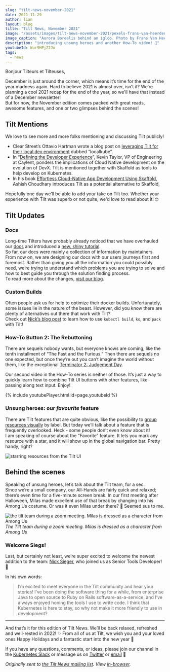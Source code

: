 ```yaml
---
slug: "tilt-news-november-2021"
date: 2021-11-29
author: lian
layout: blog
title: "Tilt News, November 2021"
image: "/assets/images/tilt-news-november-2021/pexels-frans-van-heerden-624015.jpg"
image_caption: "Aurora Borealis behind an igloo. Photo by Frans Van Heerden from <a href='https://www.pexels.com/photo/aurora-borealis-624015/'>Pexels</a>"
description: "introducing unsung heroes and another How-To video! 🎉"
youtubeId: Wur9HPjZ2Jo
tags:
  - news
---
```

Bonjour Tilteurs et Tilteuses,

December is just around the corner, which means it’s time for the end of the year madness again. Hard to believe 2021 is almost over, isn’t it? We’re planning a cool 2021 recap for the end of the year, so we'll have that instead of a December newsletter!  
But for now, the November edition comes packed with great reads, awesome features, and one or two glimpses behind the scenes!

## Tilt Mentions
We love to see more and more folks mentioning and discussing Tilt publicly! 

* Clear Street’s Ottavio Hartman wrote a blog post on [leveraging Tilt for their local dev environment](https://medium.com/@ottopo/523045dd2ac8) dubbed “localkube”.
* In “[Defining the Developer Experience](https://dzone.com/articles/developer-experience)”, Kevin Taylor, VP of Engineering at Caylent, ponders the implications of Cloud Native development on the evolution of DevX. Tilt is mentioned together with Skaffold as tools to help develop on Kubernetes.
* In his book [Effortless Cloud-Native App Development Using Skaffold](https://books.google.com/books?id=vNJCEAAAQBAJ&pg=PA233&lpg=PA233&dq=effortless+cloud-native+app+development+using+skaffold+tilt&source=bl&ots=NUwNtLM0Ci&sig=ACfU3U38wdnpWJF78uxTiNKkbgYDSnHAhQ&hl=en&sa=X&ved=2ahUKEwjx1Z3jnYn0AhXPSt8KHVsCBnMQ6AF6BAgTEAM#v=onepage&q=effortless%20cloud-native%20app%20development%20using%20skaffold%20tilt&f=false), Ashish Choudhary introduces Tilt as a potential alternative to Skaffold, 

Hopefully one day we’ll be able to add *your* take on Tilt too. Whether your experience with Tilt was superb or not quite, we'd love to read about it! 🤓

## Tilt Updates
### Docs
Long-time Tilters have probably already noticed that we have overhauled our [docs](http://docs.tilt.dev) and introduced a [new, shiny tutorial](https://docs.tilt.dev/tutorial/index.html).  
So far, our docs were mainly a collection of information by maintainers. From now on, we are designing our docs with our users journeys first and foremost. Rather than giving you all the information you could possibly need, we’re trying to understand which problems you are trying to solve and how to best guide you through the solution finding process.  
To read more about the changes, [visit our blog](https://blog.tilt.dev/2021/11/08/new-tutorial.html).

### Custom Builds
Often people ask us for help to optimize their docker builds. Unfortunately, some issues lie in the nature of the beast. However, did you know there are plenty of alternatives out there that work with Tilt?  
Check out [Nick’s blog post](https://blog.tilt.dev/2021/11/12/docker-build-alternatives.html) to learn how to use `kubectl build`, `ko`, and `pack` with Tilt!

### How-To Button 2: The Rebuttoning
There are sequels nobody wants, but everyone knows are coming, like the tenth installment of “The Fast and the Furious.” Then there are sequels no one expected, but once they’re out you can’t imagine the world without them, like the exceptional [Terminator 2: Judgement Day](https://www.youtube.com/watch?v=nxr2SV5znwI).

Our second video in the How-To series is neither of those. It’s just a way to quickly learn how to combine Tilt UI buttons with other features, like passing along text input. Enjoy!

{% include youtubePlayer.html id=page.youtubeId %}

### Unsung heroes: our *favourite* feature
There are Tilt features that are quite obvious, like the possibility to [group resources visually](https://blog.tilt.dev/2021/08/09/resource-grouping.html) by label. But today we’ll talk about a feature that is frequently overlooked. Heck - some people don’t even know about it!  
I am speaking of course about the “Favorite” feature. It lets you mark any resource with a star, and it will show up in the global navigation bar. Pretty handy, right?

![starring resources from the Tilt UI](/assets/images/tilt-news-november-2021/favorite-feature.gif)

## Behind the scenes
Speaking of unsung heroes, let’s talk about the Tilt team, for a sec.  
Since we’re a small company, our All-Hands are fairly quick and relaxed; there’s even time for a five-minute screen break. In our first meeting after Halloween, Milas made excellent use of that break by changing into his Among Us costume. Or was it even Milas under there? 🤔 Seemed sus to me.

![the tilt team during a zoom meeting. Milas is dressed as a character from Among Us](/assets/images/tilt-news-november-2021/tilt-team.png)
*The Tilt team during a zoom meeting. Milas is dressed as a character from Among Us*

### Welcome Siegs!
Last, but certainly not least, we’re super excited to welcome the newest addition to the team: [Nick Sieger](https://tilt.dev/about), who joined us as Senior Tools Developer! 🥳

In his own words:
> I’m excited to meet everyone in the Tilt community and hear your stories! I’ve been doing the software thing for a while, from enterprise Java to open source to Ruby on Rails software-as-a-service, and I’ve always enjoyed honing the tools I use to write code. I think that Kubernetes is here to stay, so why not make it more friendly to use in development?

---

And that’s it for this edition of Tilt News. We’ll be back relaxed, refreshed and well-rested in 2022! ✨
From all of us at Tilt, we wish you and your loved ones Happy Holidays and a fantastic start into the new year 🙏‍

If you have any questions, comments, or ideas, please join our channel in the [Kubernetes Slack](https://slack.k8s.io/) or message us on [Twitter](https://twitter.com/tilt_dev) or [email](mailto:news@tilt.dev?subject=Tilt%20News%20October%202021) 👋


_Originally sent to [the Tilt News mailing
list](https://tilt.dev/subscribe). View
[in-browser](https://mailchi.mp/tilt.dev/tilt-news-november-2021)._
